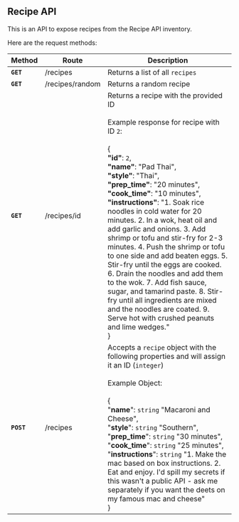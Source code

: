 ## Recipe API

This is an API to expose recipes from the Recipe API inventory.

Here are the request methods:

| **Method** | **Route**       | **Description**                                                                                                                                                                                                                                                                                                                                                                                                                                                                                                                                                                                                                                                                                                                                                                  |
|------------|-----------------|----------------------------------------------------------------------------------------------------------------------------------------------------------------------------------------------------------------------------------------------------------------------------------------------------------------------------------------------------------------------------------------------------------------------------------------------------------------------------------------------------------------------------------------------------------------------------------------------------------------------------------------------------------------------------------------------------------------------------------------------------------------------------------|
| **`GET`**  | /recipes        | Returns a list of all `recipes`                                                                                                                                                                                                                                                                                                                                                                                                                                                                                                                                                                                                                                                                                                                                                  |
| **`GET`**  | /recipes/random | Returns a random recipe                                                                                                                                                                                                                                                                                                                                                                                                                                                                                                                                                                                                                                                                                                                                                          |
| **`GET`**  | /recipes/id     | Returns a recipe with the provided ID<br><br>Example response for recipe with ID `2`: <br><br>{<br>    **"id"**: `2`,<br>    **"name"**: "Pad Thai",<br>    **"style"**: "Thai",<br>    **"prep_time"**: "20 minutes",<br>    **"cook_time"**: "10 minutes",<br>    **"instructions"**: "1. Soak rice noodles in cold water for 20 minutes. 2. In a wok, heat oil and add garlic and onions. 3. Add shrimp or tofu and stir-fry for 2-3 minutes. 4. Push the shrimp or tofu to one side and add beaten eggs. 5. Stir-fry until the eggs are cooked. 6. Drain the noodles and add them to the wok. 7. Add fish sauce, sugar, and tamarind paste. 8. Stir-fry until all ingredients are mixed and the noodles are coated. 9. Serve hot with crushed peanuts and lime wedges."<br>} |
| **`POST`** | /recipes        | Accepts a `recipe` object with the following properties and will assign it an ID (`integer`)<br><br>Example Object:<br><br>{<br>    "**name**": `string` "Macaroni and Cheese",<br>    "**style**": `string` "Southern",<br>    "**prep_time**": `string` "30 minutes",<br>    "**cook_time**": `string` "25 minutes",<br>    "**instructions**": `string` "1. Make the mac based on box instructions. 2. Eat and enjoy. I'd spill my secrets if this wasn't a public API - ask me separately if you want the deets on my famous mac and cheese"<br>}                                                                                                                                                                                                                            |